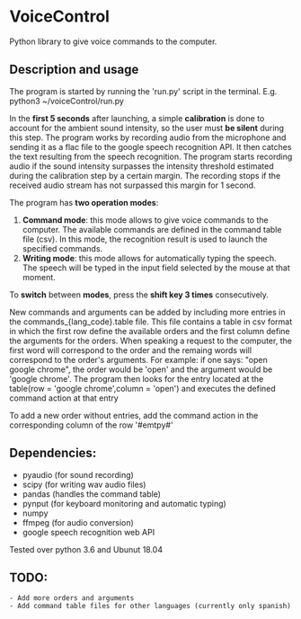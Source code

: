 # VoiceControl
Python library to give voice commands to the computer.

## Description and usage

The program is started by running the 'run.py' script in the terminal. E.g. python3 ~/voiceControl/run.py

In the **first 5 seconds** after launching, a simple **calibration** is done to account for the ambient sound intensity, so the user must **be silent** during this step.
The program works by recording audio from the microphone and sending it as a flac file to the google speech recognition API. It then catches the text resulting from the speech recognition. 
The program starts recording audio if the sound intensity surpasses the intensity threshold estimated during the calibration step by a certain margin. The recording stops if the received audio stream has not surpassed this margin for 1 second.

The program has **two operation modes**:

1. **Command mode**: this mode allows to give voice commands to the computer. The available commands are defined in the command table file (csv). In this mode, the recognition result is used to launch the specified commands.
2. **Writing mode**: this mode allows for automatically typing the speech. The speech will be typed in the input field selected by the mouse at that moment.

To **switch** between **modes**, press the **shift key 3 times** consecutively.

New commands and arguments can be added by including more entries in the commands_{lang_code}.table file.
This file contains a table in csv format in which the first row define the available orders and the first column define the arguments for the orders.
When speaking a request to the computer, the first word will correspond to the order and the remaing words will correspond to the order's arguments. 
	For example: if one says: "open google chrome", the order would be 'open' and the argument would be 'google chrome'. 
	The program then looks for the entry located at the table(row = 'google chrome',column = 'open') and executes the defined command action at that entry

To add a new order without entries, add the command action in the corresponding column of the row '#emtpy#'

## Dependencies:
- pyaudio (for sound recording)
- scipy (for writing wav audio files)
- pandas (handles the command table)
- pynput (for keyboard monitoring and automatic typing)
- numpy
- ffmpeg (for audio conversion)
- google speech recognition web API

Tested over python 3.6 and Ubunut 18.04

## TODO: 
	- Add more orders and arguments
	- Add command table files for other languages (currently only spanish) 
